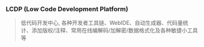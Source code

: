 ### LCDP (Low Code Development Platform)
> 低代码开发中心, 各种开发者工具链、WebIDE、自动生成器、代码量统计、添加版权/注释、常用在线编解码/加解密/数据格式化及各种敏捷小工具等